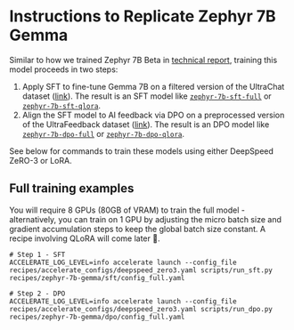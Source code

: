 
# Instructions to Replicate Zephyr 7B Gemma

Similar to how we trained Zephyr 7B Beta in [technical report](https://huggingface.co/papers/2310.16944), training this model proceeds in two steps:

1. Apply SFT to fine-tune Gemma 7B on a filtered version of the UltraChat dataset ([link](https://huggingface.co/datasets/HuggingFaceH4/ultrachat_200k)). The result is an SFT model like [`zephyr-7b-sft-full`](https://huggingface.co/alignment-handbook/zephyr-7b-sft-full) or [`zephyr-7b-sft-qlora`](https://huggingface.co/alignment-handbook/zephyr-7b-sft-qlora).
2. Align the SFT model to AI feedback via DPO on a preprocessed version of the UltraFeedback dataset ([link](https://huggingface.co/datasets/HuggingFaceH4/ultrafeedback_binarized)). The result is an DPO model like [`zephyr-7b-dpo-full`](https://huggingface.co/alignment-handbook/zephyr-7b-dpo-full) or [`zephyr-7b-dpo-qlora`](https://huggingface.co/alignment-handbook/zephyr-7b-dpo-qlora).


See below for commands to train these models using either DeepSpeed ZeRO-3 or LoRA.

## Full training examples

You will require 8 GPUs (80GB of VRAM) to train the full model - alternatively, you can train on 1 GPU by adjusting the micro batch size and gradient accumulation steps to keep the global batch size constant. A recipe involving QLoRA will come later 🤗.

```shell
# Step 1 - SFT
ACCELERATE_LOG_LEVEL=info accelerate launch --config_file recipes/accelerate_configs/deepspeed_zero3.yaml scripts/run_sft.py recipes/zephyr-7b-gemma/sft/config_full.yaml

# Step 2 - DPO
ACCELERATE_LOG_LEVEL=info accelerate launch --config_file recipes/accelerate_configs/deepspeed_zero3.yaml scripts/run_dpo.py recipes/zephyr-7b-gemma/dpo/config_full.yaml
```